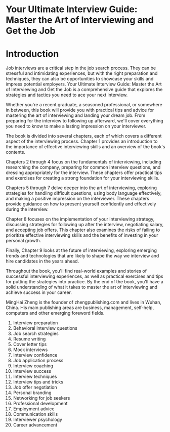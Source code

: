 # Your Ultimate Interview Guide: Master the Art of Interviewing and Get the Job

# Introduction

Job interviews are a critical step in the job search process. They can be stressful and intimidating experiences, but with the right preparation and techniques, they can also be opportunities to showcase your skills and impress potential employers. Your Ultimate Interview Guide: Master the Art of Interviewing and Get the Job is a comprehensive guide that explores the strategies and tactics you need to ace your next interview.

Whether you're a recent graduate, a seasoned professional, or somewhere in between, this book will provide you with practical tips and advice for mastering the art of interviewing and landing your dream job. From preparing for the interview to following up afterward, we'll cover everything you need to know to make a lasting impression on your interviewer.

The book is divided into several chapters, each of which covers a different aspect of the interviewing process. Chapter 1 provides an introduction to the importance of effective interviewing skills and an overview of the book's contents.

Chapters 2 through 4 focus on the fundamentals of interviewing, including researching the company, preparing for common interview questions, and dressing appropriately for the interview. These chapters offer practical tips and exercises for creating a strong foundation for your interviewing skills.

Chapters 5 through 7 delve deeper into the art of interviewing, exploring strategies for handling difficult questions, using body language effectively, and making a positive impression on the interviewer. These chapters provide guidance on how to present yourself confidently and effectively during the interview.

Chapter 8 focuses on the implementation of your interviewing strategy, discussing strategies for following up after the interview, negotiating salary, and accepting job offers. This chapter also examines the risks of failing to prioritize effective interviewing skills and the benefits of investing in your personal growth.

Finally, Chapter 9 looks at the future of interviewing, exploring emerging trends and technologies that are likely to shape the way we interview and hire candidates in the years ahead.

Throughout the book, you'll find real-world examples and stories of successful interviewing experiences, as well as practical exercises and tips for putting the strategies into practice. By the end of the book, you'll have a solid understanding of what it takes to master the art of interviewing and achieve success in your career.

MingHai Zheng is the founder of zhengpublishing.com and lives in Wuhan, China. His main publishing areas are business, management, self-help, computers and other emerging foreword fields.



1. Interview preparation
2. Behavioral interview questions
3. Job search strategies
4. Resume writing
5. Cover letter tips
6. Mock interviews
7. Interview confidence
8. Job application process
9. Interview coaching
10. Interview success
11. Interview techniques
12. Interview tips and tricks
13. Job offer negotiation
14. Personal branding
15. Networking for job seekers
16. Professional development
17. Employment advice
18. Communication skills
19. Interviewer psychology
20. Career advancement

